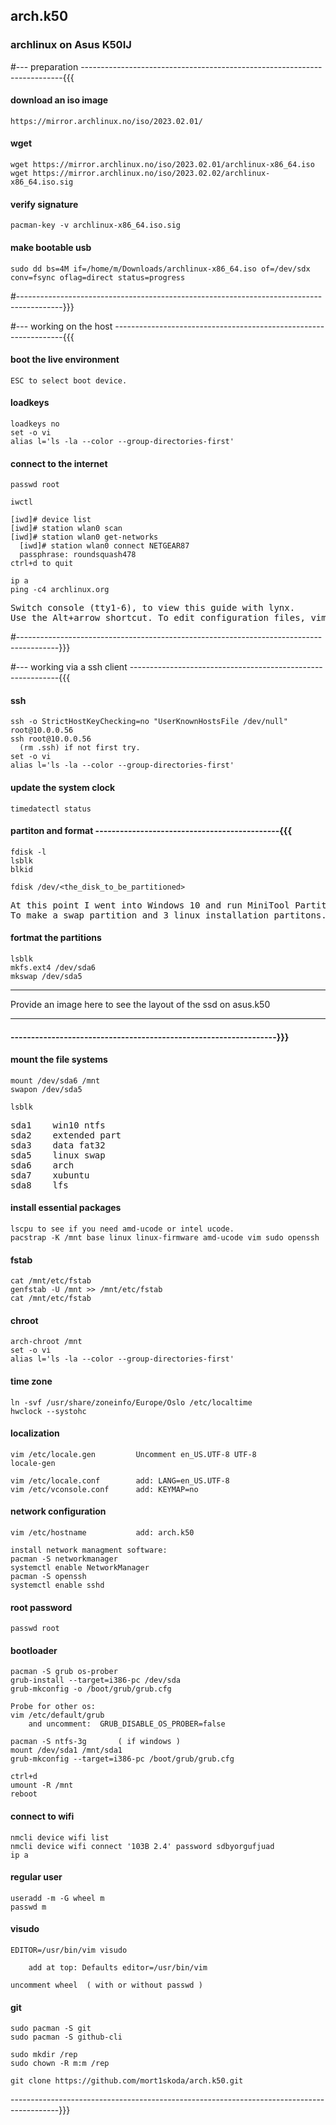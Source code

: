 ## arch.k50

### archlinux on Asus K50IJ



#--- preparation -------------------------------------------------------------------------{{{

#### download an iso image

    https://mirror.archlinux.no/iso/2023.02.01/



#### wget

    wget https://mirror.archlinux.no/iso/2023.02.01/archlinux-x86_64.iso
    wget https://mirror.archlinux.no/iso/2023.02.02/archlinux-x86_64.iso.sig



#### verify signature

    pacman-key -v archlinux-x86_64.iso.sig



#### make bootable usb

    sudo dd bs=4M if=/home/m/Downloads/archlinux-x86_64.iso of=/dev/sdx conv=fsync oflag=direct status=progress

#-----------------------------------------------------------------------------------------}}}



#--- working on the host -----------------------------------------------------------------{{{

#### boot the live environment

    ESC to select boot device.


#### loadkeys

    loadkeys no
    set -o vi
    alias l='ls -la --color --group-directories-first'


#### connect to the internet

    passwd root

    iwctl

    [iwd]# device list
    [iwd]# station wlan0 scan
    [iwd]# station wlan0 get-networks
      [iwd]# station wlan0 connect NETGEAR87
      passphrase: roundsquash478
    ctrl+d to quit

    ip a
    ping -c4 archlinux.org


<pre>
Switch console (tty1-6), to view this guide with lynx.
Use the Alt+arrow shortcut. To edit configuration files, vim are available.
</pre>

#----------------------------------------------------------------------------------------}}}



#--- working via a ssh client ------------------------------------------------------------{{{

#### ssh

    ssh -o StrictHostKeyChecking=no "UserKnownHostsFile /dev/null" root@10.0.0.56
    ssh root@10.0.0.56
      (rm .ssh) if not first try.
    set -o vi
    alias l='ls -la --color --group-directories-first'


#### update the system clock

    timedatectl status


#### partiton and format ---------------------------------------------{{{

    fdisk -l
    lsblk
    blkid

    fdisk /dev/<the_disk_to_be_partitioned>

<pre>
At this point I went into Windows 10 and run MiniTool Partition Wizard
To make a swap partition and 3 linux installation partitons.
</pre>

#### fortmat the partitions

    lsblk
    mkfs.ext4 /dev/sda6
    mkswap /dev/sda5

---

Provide an image here to see the layout of the ssd on asus.k50

---

#### -----------------------------------------------------------------}}}


#### mount the file systems

    mount /dev/sda6 /mnt
    swapon /dev/sda5

    lsblk

<pre>
sda1    win10 ntfs
sda2    extended part
sda3    data fat32
sda5    linux swap
sda6    arch
sda7    xubuntu
sda8    lfs
</pre>


#### install essential packages

    lscpu to see if you need amd-ucode or intel ucode.    
    pacstrap -K /mnt base linux linux-firmware amd-ucode vim sudo openssh


#### fstab

    cat /mnt/etc/fstab
    genfstab -U /mnt >> /mnt/etc/fstab
    cat /mnt/etc/fstab


#### chroot

    arch-chroot /mnt
    set -o vi
    alias l='ls -la --color --group-directories-first'


#### time zone

    ln -svf /usr/share/zoneinfo/Europe/Oslo /etc/localtime
    hwclock --systohc


#### localization

    vim /etc/locale.gen         Uncomment en_US.UTF-8 UTF-8
    locale-gen

    vim /etc/locale.conf        add: LANG=en_US.UTF-8
    vim /etc/vconsole.conf      add: KEYMAP=no 


#### network configuration

    vim /etc/hostname           add: arch.k50

    install network managment software:
    pacman -S networkmanager
    systemctl enable NetworkManager
    pacman -S openssh
    systemctl enable sshd


#### root password

    passwd root


#### bootloader

    pacman -S grub os-prober
    grub-install --target=i386-pc /dev/sda
    grub-mkconfig -o /boot/grub/grub.cfg

    Probe for other os:
    vim /etc/default/grub
        and uncomment:  GRUB_DISABLE_OS_PROBER=false

    pacman -S ntfs-3g       ( if windows )
    mount /dev/sda1 /mnt/sda1
    grub-mkconfig --target=i386-pc /boot/grub/grub.cfg

    ctrl+d
    umount -R /mnt
    reboot


#### connect to wifi

    nmcli device wifi list
    nmcli device wifi connect '103B 2.4' password sdbyorgufjuad
    ip a


#### regular user

    useradd -m -G wheel m
    passwd m


#### visudo

    EDITOR=/usr/bin/vim visudo

        add at top: Defaults editor=/usr/bin/vim

    uncomment wheel  ( with or without passwd )

#### git

    sudo pacman -S git
    sudo pacman -S github-cli

    sudo mkdir /rep
    sudo chown -R m:m /rep
    
    git clone https://github.com/mort1skoda/arch.k50.git

    





------------------------------------------------------------------------------------------}}} 



